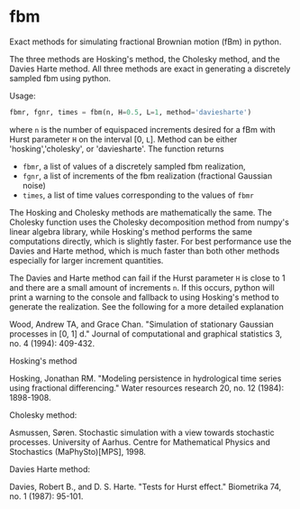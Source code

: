 # fbm
Exact methods for simulating fractional Brownian motion (fBm) in python.

The three methods are Hosking's method, the Cholesky method, and the Davies Harte method. All three methods are exact in generating a discretely sampled fbm using python.

Usage:

```python
fbmr, fgnr, times = fbm(n, H=0.5, L=1, method='daviesharte')
```

where `n` is the number of equispaced increments desired for a fBm with Hurst parameter `H` on the interval [0, `L`]. Method can be either 'hosking','cholesky', or 'daviesharte'. The function returns 

* `fbmr`, a list of values of a discretely sampled fbm realization,
* `fgnr`, a list of increments of the fbm realization (fractional Gaussian noise)
* `times`, a list of time values corresponding to the values of `fbmr`

The Hosking and Cholesky methods are mathematically the same. The Cholesky function uses the Cholesky decomposition method from numpy's linear algebra library, while Hosking's method performs the same computations directly, which is slightly faster. For best performance use the Davies and Harte method, which is much faster than both other methods especially for larger increment quantities.

The Davies and Harte method can fail if the Hurst parameter `H` is close to 1 and there are a small amount of increments `n`. If this occurs, python will print a warning to the console and fallback to using Hosking's method to generate the realization. See the following for a more detailed explanation

Wood, Andrew TA, and Grace Chan. "Simulation of stationary Gaussian processes in [0, 1] d." Journal of computational and graphical statistics 3, no. 4 (1994): 409-432.


Hosking's method

Hosking, Jonathan RM. "Modeling persistence in hydrological time series using fractional differencing." Water resources research 20, no. 12 (1984): 1898-1908.

Cholesky method:

Asmussen, Søren. Stochastic simulation with a view towards stochastic processes. University of Aarhus. Centre for Mathematical Physics and Stochastics (MaPhySto)[MPS], 1998.

Davies Harte method:

Davies, Robert B., and D. S. Harte. "Tests for Hurst effect." Biometrika 74, no. 1 (1987): 95-101.
